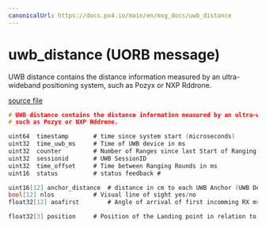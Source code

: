 ```yaml
---
canonicalUrl: https://docs.px4.io/main/en/msg_docs/uwb_distance
---
```


# uwb_distance (UORB message)

UWB distance contains the distance information measured by an ultra-wideband positioning system,
such as Pozyx or NXP Rddrone.

[source file](https://github.com/PX4/PX4-Autopilot/blob/release/1.13/msg/uwb_distance.msg)

```c
# UWB distance contains the distance information measured by an ultra-wideband positioning system,
# such as Pozyx or NXP Rddrone.

uint64 	timestamp		# time since system start (microseconds)
uint32 	time_uwb_ms		# Time of UWB device in ms
uint32 	counter			# Number of Ranges since last Start of Ranging
uint32 	sessionid		# UWB SessionID
uint32 	time_offset		# Time between Ranging Rounds in ms
uint16 	status			# status feedback #

uint16[12] anchor_distance	# distance in cm to each UWB Anchor (UWB Device wich takes part in Ranging)
bool[12] nlos			# Visual line of sight yes/no
float32[12] aoafirst		# Angle of arrival of first incomming RX msg

float32[3] position		# Position of the Landing point in relation to the Drone (x,y,z in Meters NED)

```

